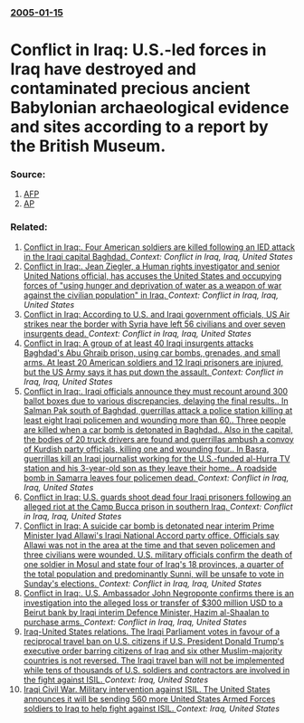 ### [2005-01-15](/news/2005/01/15/index.md)

#  Conflict in Iraq: U.S.-led forces in Iraq have destroyed and contaminated precious ancient Babylonian archaeological evidence and sites according to a report by the British Museum. 




### Source:

1. [AFP](http://story.news.yahoo.com/news?tmpl=story&u=/afp/20050115/wl_mideast_afp/iraqbritainus&cid=1514&ncid=1480)
2. [AP](http://story.news.yahoo.com/news?tmpl=story&u=/ap/20050115/ap_on_re_mi_ea/iraq_babylon&cid=540&ncid=1480)

### Related:

1. [ Conflict in Iraq:. Four American soldiers are killed following an IED attack in the Iraqi capital Baghdad. ](/news/2005/12/13/conflict-in-iraq-four-american-soldiers-are-killed-following-an-ied-attack-in-the-iraqi-capital-baghdad.md) _Context: Conflict in Iraq, Iraq, United States_
2. [ Conflict in Iraq:. Jean Ziegler, a Human rights investigator and senior United Nations official, has accuses the United States and occupying forces of "using hunger and deprivation of water as a weapon of war against the civilian population" in Iraq. ](/news/2005/10/15/conflict-in-iraq-jean-ziegler-a-human-rights-investigator-and-senior-united-nations-official-has-accuses-the-united-states-and-occupyin.md) _Context: Conflict in Iraq, Iraq, United States_
3. [ Conflict in Iraq: According to U.S. and Iraqi government officials, US Air strikes near the border with Syria have left 56 civilians and over seven insurgents dead. ](/news/2005/08/30/conflict-in-iraq-according-to-u-s-and-iraqi-government-officials-us-air-strikes-near-the-border-with-syria-have-left-56-civilians-and-ov.md) _Context: Conflict in Iraq, Iraq, United States_
4. [ Conflict in Iraq: A group of at least 40 Iraqi insurgents attacks Baghdad's Abu Ghraib prison, using car bombs, grenades, and small arms. At least 20 American soldiers and 12 Iraqi prisoners are injured, but the US Army says it has put down the assault. ](/news/2005/04/3/conflict-in-iraq-a-group-of-at-least-40-iraqi-insurgents-attacks-baghdad-s-abu-ghraib-prison-using-car-bombs-grenades-and-small-arms-a.md) _Context: Conflict in Iraq, Iraq, United States_
5. [ Conflict in Iraq:. Iraqi officials announce they must recount around 300 ballot boxes due to various discrepancies, delaying the final results.. In Salman Pak south of Baghdad, guerrillas attack a police station killing at least eight Iraqi policemen and wounding more than 60.. Three people are killed when a car bomb is detonated in Baghdad.. Also in the capital, the bodies of 20 truck drivers are found and guerrillas ambush a convoy of Kurdish party officials, killing one and wounding four.. In Basra, guerrillas kill an Iraqi journalist working for the U.S.-funded al-Hurra TV station and his 3-year-old son as they leave their home.. A roadside bomb in Samarra leaves four policemen dead. ](/news/2005/02/10/conflict-in-iraq-iraqi-officials-announce-they-must-recount-around-300-ballot-boxes-due-to-various-discrepancies-delaying-the-final-resu.md) _Context: Conflict in Iraq, Iraq, United States_
6. [ Conflict in Iraq: U.S. guards shoot dead four Iraqi prisoners following an alleged riot at the Camp Bucca prison in southern Iraq. ](/news/2005/01/31/conflict-in-iraq-u-s-guards-shoot-dead-four-iraqi-prisoners-following-an-alleged-riot-at-the-camp-bucca-prison-in-southern-iraq.md) _Context: Conflict in Iraq, Iraq, United States_
7. [ Conflict in Iraq: A suicide car bomb is detonated near interim Prime Minister Iyad Allawi's Iraqi National Accord party office. Officials say Allawi was not in the area at the time and that seven policemen and three civilians were wounded. U.S. military officials confirm the death of one soldier in Mosul and state four of Iraq's 18 provinces, a quarter of the total population and predominantly Sunni, will be unsafe to vote in Sunday's elections. ](/news/2005/01/24/conflict-in-iraq-a-suicide-car-bomb-is-detonated-near-interim-prime-minister-iyad-allawi-s-iraqi-national-accord-party-office-officials-s.md) _Context: Conflict in Iraq, Iraq, United States_
8. [ Conflict in Iraq:. U.S. Ambassador John Negroponte confirms there is an investigation into the alleged loss or transfer of $300 million USD to a Beirut bank by Iraqi interim Defence Minister, Hazim al-Shaalan to purchase arms. ](/news/2005/01/23/conflict-in-iraq-u-s-ambassador-john-negroponte-confirms-there-is-an-investigation-into-the-alleged-loss-or-transfer-of-300-million-usd.md) _Context: Conflict in Iraq, Iraq, United States_
9. [Iraq-United States relations. The Iraqi Parliament votes in favour of a reciprocal travel ban on U.S. citizens if U.S. President Donald Trump's executive order barring citizens of Iraq and six other Muslim-majority countries is not reversed. The Iraqi travel ban will not be implemented while tens of thousands of U.S. soldiers and contractors are involved in the fight against ISIL. ](/news/2017/01/30/iraq-united-states-relations-the-iraqi-parliament-votes-in-favour-of-a-reciprocal-travel-ban-on-u-s-citizens-if-u-s-president-donald-tr.md) _Context: Iraq, United States_
10. [Iraqi Civil War. Military intervention against ISIL. The United States announces it will be sending 560 more United States Armed Forces soldiers to Iraq to help fight against ISIL. ](/news/2016/07/11/iraqi-civil-war-military-intervention-against-isil-the-united-states-announces-it-will-be-sending-560-more-united-states-armed-forces-sold.md) _Context: Iraq, United States_
